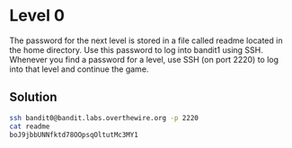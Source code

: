 # Level 0

The password for the next level is stored in a file called readme located in the home directory. Use this password to log into bandit1 using SSH. Whenever you find a password for a level, use SSH (on port 2220) to log into that level and continue the game.

## Solution

```bash
ssh bandit0@bandit.labs.overthewire.org -p 2220
cat readme
boJ9jbbUNNfktd78OOpsqOltutMc3MY1
```

